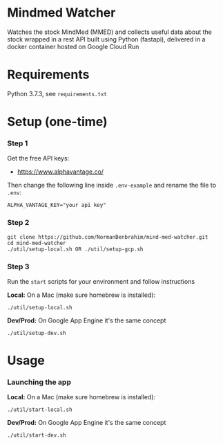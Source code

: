 # Mindmed Watcher

Watches the stock MindMed (MMED) and collects useful data about the stock wrapped in a rest API built using Python (fastapi), delivered in a docker container hosted on Google Cloud Run

# Requirements

Python 3.7.3, see `requirements.txt`

# Setup (one-time)

### Step 1
Get the free API keys:

* https://www.alphavantage.co/

Then change the following line inside `.env-example` and rename the file to `.env`:
```
ALPHA_VANTAGE_KEY="your api key"
```

### Step 2
```
git clone https://github.com/NormanBenbrahim/mind-med-watcher.git
cd mind-med-watcher
./util/setup-local.sh OR ./util/setup-gcp.sh
```


### Step 3

Run the `start` scripts for your environment and follow instructions

**Local:** On a Mac (make sure homebrew is installed):

```
./util/setup-local.sh
```

**Dev/Prod:** On Google App Engine it's the same concept

```
./util/setup-dev.sh
```

# Usage 

### Launching the app

**Local:** On a Mac (make sure homebrew is installed):

```
./util/start-local.sh
```

**Dev/Prod:** On Google App Engine it's the same concept

```
./util/start-dev.sh
```